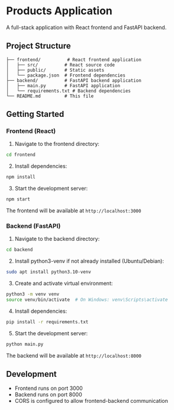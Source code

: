 # Products Application

A full-stack application with React frontend and FastAPI backend.

## Project Structure

```
├── frontend/          # React frontend application
│   ├── src/          # React source code
│   ├── public/       # Static assets
│   └── package.json  # Frontend dependencies
├── backend/          # FastAPI backend application
│   ├── main.py       # FastAPI application
│   └── requirements.txt # Backend dependencies
└── README.md         # This file
```

## Getting Started

### Frontend (React)

1. Navigate to the frontend directory:
```bash
cd frontend
```

2. Install dependencies:
```bash
npm install
```

3. Start the development server:
```bash
npm start
```

The frontend will be available at `http://localhost:3000`

### Backend (FastAPI)

1. Navigate to the backend directory:
```bash
cd backend
```

2. Install python3-venv if not already installed (Ubuntu/Debian):
```bash
sudo apt install python3.10-venv
```

3. Create and activate virtual environment:
```bash
python3 -m venv venv
source venv/bin/activate  # On Windows: venv\Scripts\activate
```

4. Install dependencies:
```bash
pip install -r requirements.txt
```

5. Start the development server:
```bash
python main.py
```

The backend will be available at `http://localhost:8000`

## Development

- Frontend runs on port 3000
- Backend runs on port 8000
- CORS is configured to allow frontend-backend communication
     